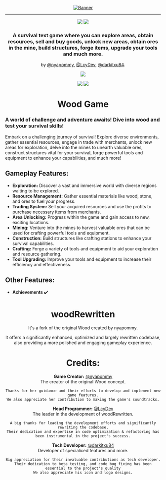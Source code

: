 <div align=center>

[![Banner]](https://github.com/nyapommy/wood)

* * *

[![](https://m3-markdown-badges.vercel.app/issues/1/1/nyapommy/wood)][Issues]
[![](https://m3-markdown-badges.vercel.app/stars/3/3/nyapommy/wood)][GitHub]

### A survival text game where you can explore areas, obtain resources, sell and buy goods, unlock new areas, obtain ores in the mine, build structures, forge items, upgrade your tools and much more.

by [@nyapommy][nyapommy], [@LcyDev][LcyDev], [@darkitxu84][darkitxu84].


[![](https://dcbadge.limes.pink/api/server/dmHZGZp2vH)][Discord]

[![](https://img.shields.io/badge/Itch.io-FA5C5C?style=for-the-badge&logo=itchdotio&logoColor=white)][itch.io]
[![](https://img.shields.io/badge/GitHub-100000?style=for-the-badge&logo=github&logoColor=white)][Releases]

# Wood Game
</div>

### A world of challenge and adventure awaits! Dive into wood and test your survival skills!

Embark on a challenging journey of survival! Explore diverse environments, gather essential resources, engage in trade with merchants, unlock new areas for exploration, delve into the mines to unearth valuable ores, construct structures vital for your survival, forge powerful tools and equipment to enhance your capabilities, and much more!

## Gameplay Features:

* **Exploration:** Discover a vast and immersive world with diverse regions waiting to be explored.
* **Resource Management:** Gather essential materials like wood, stone, and ores to fuel your progress.
* **Trading System:** Sell your acquired resources and use the profits to purchase necessary items from merchants.
* **Area Unlocking:** Progress within the game and gain access to new, exciting locations.
* **Mining:** Venture into the mines to harvest valuable ores that can be used for crafting powerful tools and equipment.
* **Construction:** Build structures like crafting stations to enhance your survival capabilities.
* **Crafting:** Forge a variety of tools and equipment to aid your exploration and resource gathering.
* **Tool Upgrading:** Improve your tools and equipment to increase their efficiency and effectiveness.

## Other Features:
* **Achievements** :heavy_check_mark: 

<div align=center>

# woodRewritten

It's a fork of the original Wood created by nyapommy.

It offers a significantly enhanced, optimized and largely rewritten codebase, also providing a more polished and engaging gameplay experience.
</div>

<div align=center>

# Credits:

**Game Creator:** [@nyapommy][nyapommy] \
  The creator of the original Wood concept.
  
  `Thanks for her guidance and their efforts to develop and implement new game features.` \
  `We also appreciate her contribution to making the game's soundtracks.`

**Head Programmer:** [@LcyDev][LcyDev] \
  The leader in the development of woodRewritten.
  
  `A big thanks for leading the development efforts and significantly rewriting the codebase.` \
  `Their dedication and expertise in code optimization & refactoring has been instrumental in the project's success.`

**Tech Developer:** [@darkitxu84][darkitxu84] \
  Developer of specialiced features and more.
  
  `Big appreciation for their invaluable contributions as tech developer.` \
  `Their dedication to beta testing, and code bug fixing has been essential to the project's quality` \
  `We also appreciate his icon and logo designs.`
</div>

[//]: # (Other)
  [Banner]: https://raw.githubusercontent.com/giganlak/wood/main/assets/icons/logo.png
[//]: # (Socials)
  [Discord]: https://discord.gg/dmHZGZp2vH
  [Reddit]: N/A
  [Twitter]: N/A
  [Youtube]: N/A
[//]: # (Links)
  [itch.io]: https://nyapommy.itch.io/wood
  [GitHub]: https://github.com/nyapommy/wood
  [Issues]: https://github.com/nyapommy/wood/issues
  [Releases]: https://github.com/nyapommy/wood/releases
[//]: # (Contributors)
  [nyapommy]: https://github.com/nyapommy
  [LcyDev]: https://github.com/LcyDev
  [darkitxu84]: https://github.com/darkitxu84
